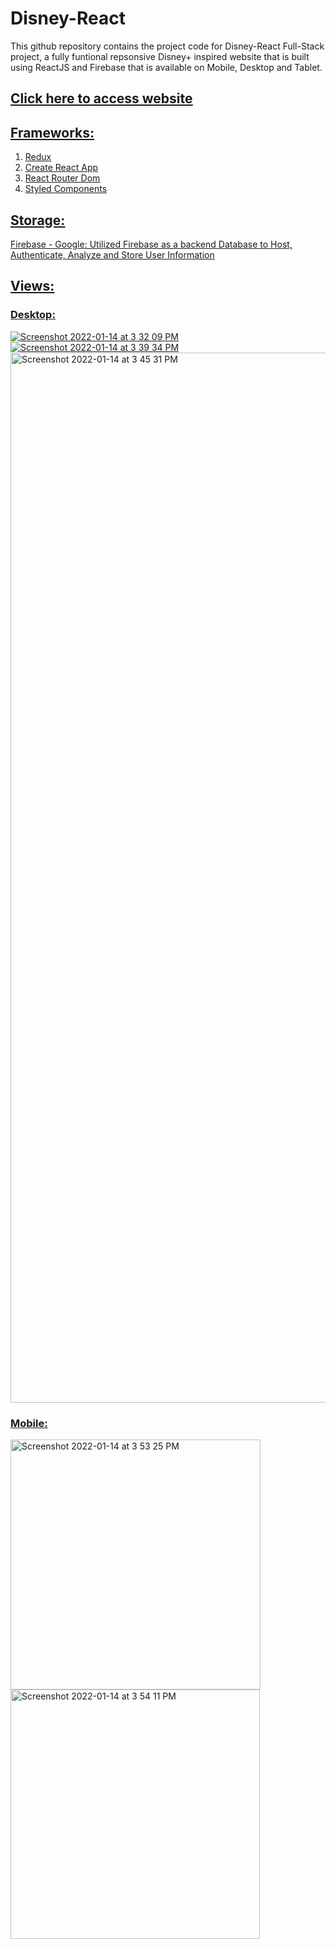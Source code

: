 # Disney-React

This github repository contains the project code for Disney-React Full-Stack project, a fully funtional repsonsive Disney+ inspired website that is built using ReactJS and Firebase that is available on Mobile, Desktop and Tablet.

## <a href="https://disney-react-952fa.web.app/" target="_blank"><u>Click here to access website<u></a>
  
## Frameworks:
	
1. Redux
2. Create React App
3. React Router Dom
4. Styled Components
  
## Storage:

Firebase - Google: Utilized Firebase as a backend Database to Host, Authenticate, Analyze and Store User Information

## Views:

### Desktop: 
	
<img max-width="840" alt="Screenshot 2022-01-14 at 3 32 09 PM" src="https://user-images.githubusercontent.com/69495787/149469344-100b30a5-2db2-4d58-add6-a288967c25e5.png">
	
<img max-width="840" alt="Screenshot 2022-01-14 at 3 39 34 PM" src="https://user-images.githubusercontent.com/69495787/149469869-69c27544-fbf4-44d3-ae40-e6b77686c7b1.png">

<img width="1680" alt="Screenshot 2022-01-14 at 3 45 31 PM" src="https://user-images.githubusercontent.com/69495787/149470496-9b5f3b06-8e43-4277-9ff6-15f678a9e9b4.png">

### Mobile:
	
<img width="400" alt="Screenshot 2022-01-14 at 3 53 25 PM" src="https://user-images.githubusercontent.com/69495787/149471357-fbe585b7-b7ce-4e90-92d2-63007fd118a3.png">

<img width="399" alt="Screenshot 2022-01-14 at 3 54 11 PM" src="https://user-images.githubusercontent.com/69495787/149471362-d87b6932-b585-4ab0-90f8-16dcf5f0ffd0.png">

